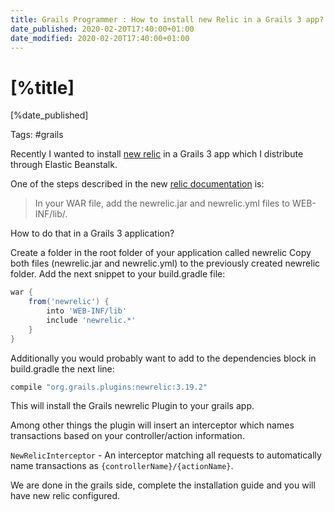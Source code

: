 ```yaml
---
title: Grails Programmer : How to install new Relic in a Grails 3 app?
date_published: 2020-02-20T17:40:00+01:00
date_modified: 2020-02-20T17:40:00+01:00
---
```


# [%title]

[%date_published]

Tags: #grails

Recently I wanted to install [new relic](http://newrelic.com/) in a Grails 3 app which I distribute through Elastic Beanstalk.

One of the steps described in the new [relic documentation](https://docs.newrelic.com/docs/agents/java-agent/frameworks/aws-elastic-beanstalk-installation-java) is:

> In your WAR file, add the newrelic.jar and newrelic.yml files to WEB-INF/lib/.

How to do that in a Grails 3 application?

Create a folder in the root folder of your application called newrelic
Copy both files (newrelic.jar and newrelic.yml) to the previously created newrelic folder.
Add the next snippet to your build.gradle file:

```groovy
war {
    from('newrelic') {
        into 'WEB-INF/lib'
        include 'newrelic.*'
    }
}
```

Additionally you would probably want to add to the dependencies block in build.gradle the next line:

```groovy
compile "org.grails.plugins:newrelic:3.19.2"
```

This will install the Grails newrelic Plugin to your grails app.

Among other things the plugin will insert an interceptor which names transactions based on your controller/action information.

`NewRelicInterceptor` - An interceptor matching all requests to automatically name transactions as `{controllerName}/{actionName}`.

We are done in the grails side, complete the installation guide and you will have new relic configured.

